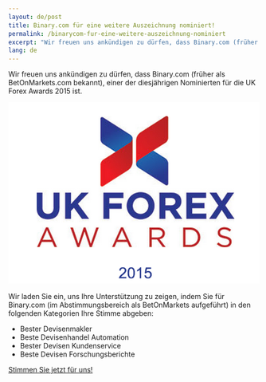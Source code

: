 ```yaml
---
layout: de/post
title: Binary.com für eine weitere Auszeichnung nominiert!
permalink: /binarycom-fur-eine-weitere-auszeichnung-nominiert
excerpt: "Wir freuen uns ankündigen zu dürfen, dass Binary.com (früher als BetOnMarkets.com) bekannt, einer der diesjährigen Nominierten für die UK Forex Awards 2015 ist."
lang: de 
---
```


Wir freuen uns ankündigen zu dürfen, dass Binary.com (früher als BetOnMarkets.com bekannt), einer der diesjährigen Nominierten für die UK Forex Awards 2015 ist.

![](/images/ukforexawards2015.png)

Wir laden Sie ein, uns Ihre Unterstützung zu zeigen, indem Sie für Binary.com (im Abstimmungsbereich als BetOnMarkets aufgeführt) in den folgenden Kategorien Ihre Stimme abgeben:

* Bester Devisenmakler
* Beste Devisenhandel Automation
* Bester Devisen Kundenservice
* Beste Devisen Forschungsberichte

[Stimmen Sie jetzt für uns!](http://info.binary.com/ukfxawards15)
